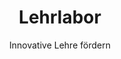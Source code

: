---
title: "Lehrlabor"
subtitle: "Innovative Lehre fördern"
# text: "Das Data Literacy Lehrlabor, später Cross-Disciplinary Teaching Lab (CDTL), unterstützt innovative Lehrprojekte für bis zu zwölf Monate – sowohl fachübergreifend als auch fachspezifisch oder transferorientiert. Ziel ist es, Freiräume für die Weiterentwicklung von Lehrideen zu schaffen, Data Literacy als Schlüsselkompetenz in Curricula zu verankern und durch Erfahrungsaustausch eine lebendige Community of Practice aufzubauen."
text: |
    Am Ende seiner Förderung kann das DDLitLab auf die erfolgreiche Realisierung einer wegweisenden Maßnahme zurückblicken: In den ersten beiden jeweils einjährigen Förderrunden wurden insgesamt *35 innovative Lehrprojekte* unterstützt, die sich auf alle Fakultäten der Universität verteilten. In diesen Projekten wurden digitale und hybride Lehrinnovationen mit einem starken Fokus auf Data Literacy entwickelt, sei es in *fachübergreifenden Kursen*, fachspezifischen Modulen oder transferorientierten Formaten. Die Maßnahme verfolgte das Ziel, *Data Literacy als eine Schlüsselkompetenz* nachhaltig in die Curricula zu integrieren und Lehrenden Freiraum zu schaffen, ihre kreativen Lehrideen methodisch fundiert umzusetzen.
 
    Mit der dritten Förderrunde wurde die Maßnahme zum Wintersemester 2024/2025 in enger Verbindung mit dem <a href="https://www.hcds.uni-hamburg.de/" target="_blank">Hub of Computing & Data Science (HCDS)</a> weiterentwickelt: Der Data Literacy Lehrlabor‑Ansatz wurde zum *Cross‑Disciplinary Teaching Lab (CDTL)*, im Rahmen derer 10 Initiativen gefördert wurden. Diese Verbindung ermöglicht eine noch stärkere interdisziplinäre Kooperation und technikdidaktische Weiterentwicklung durch die Integration in das Studienökosystem „Data Literacy Education“. Über alle drei Förderrunden hinweg – mit 14 Lehrlaborprojekten in der ersten Runde, 21 in der zweiten sowie 10 CDTLs in der dritten – entstand so eine beeindruckende Vielfalt an *45 innovativen Lehrinitiativen*, die Data Literacy sowohl fachspezifisch als auch interdisziplinär in der Lehre verankern.
numbers:
    - '<i class="codicon codicon-search-fuzzy"></i> <span>Data Literacy</span> als Schlüsselkompetenz in'
    - '<span>35</span> innovativen Lehrprojekten<i class="codicon codicon-rocket"></i>'
    - 'in allen <span>8</span> Fakultäten<i class="codicon codicon-coffee"></i>'
filter1: "Spotlights"
filter2: "Runde 1"
filter3: "Runde 2"
filter4: "Runde 3 (CDTL)"
# layout: list
layout: "lehrlabor"
---